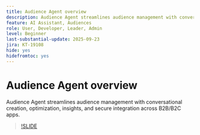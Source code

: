 ```yaml
---
title: Audience Agent overview
description: Audience Agent streamlines audience management with conversational creation, optimization, insights, and secure integration across B2B/B2C apps.
feature: AI Assistant, Audiences
role: User, Developer, Leader, Admin
level: Beginner
last-substantial-update: 2025-09-23
jira: KT-19108
hide: yes
hidefromtoc: yes
---
```

# Audience Agent overview

Audience Agent streamlines audience management with conversational creation, optimization, insights, and secure integration across B2B/B2C apps.

<!-- For more information, see the [AI Assistant UI guide](https://experienceleague.adobe.com/en/docs/experience-platform/ai-assistant/ui-guide#use-discoverability).-->

>[!SLIDE](audience-agent-overview)


